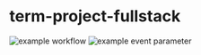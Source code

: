 # term-project-fullstack
![example workflow](https://github.com/samvvw/term-project-fullstack/actions/workflows/push_workflow.yml/badge.svg)
![example event parameter](https://github.com/term-project-fullstack/actions/workflows/push_workflow.yml/badge.svg?event=pull_request)
